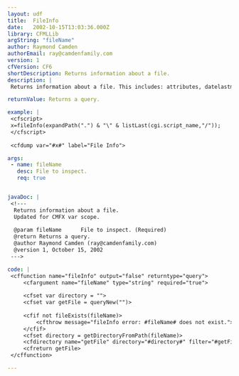 ```yaml
---
layout: udf
title:  FileInfo
date:   2002-10-15T13:03:36.000Z
library: CFMLLib
argString: "fileName"
author: Raymond Camden
authorEmail: ray@camdenfamily.com
version: 1
cfVersion: CF6
shortDescription: Returns information about a file.
description: |
 Returns information about a file. This includes: attributes, datelastmodified, mode, name, size, and type.

returnValue: Returns a query.

example: |
 <cfscript>
 x=fileInfo(expandPath(".") & "\" & listLast(cgi.script_name,"/"));
 </cfscript>
 
 <cfdump var="#x#" label="File Info">

args:
 - name: fileName
   desc: File to inspect.
   req: true


javaDoc: |
 <!---
  Returns information about a file.
  Updated for CMFX var scope.
  
  @param fileName      File to inspect. (Required)
  @return Returns a query. 
  @author Raymond Camden (ray@camdenfamily.com) 
  @version 1, October 15, 2002 
 --->

code: |
 <cffunction name="fileInfo" output="false" returntype="query">
     <cfargument name="fileName" type="string" required="true">
 
     <cfset var directory = "">
     <cfset var getFile = queryNew("")>
     
     <cfif not fileExists(fileName)>
         <cfthrow message="fileInfo error: #fileName# does not exist.">
     </cfif>
     <cfset directory = getDirectoryFromPath(fileName)>
     <cfdirectory name="getFile" directory="#directory#" filter="#getFileFromPath(fileName)#">
     <cfreturn getFile>
 </cffunction>

---
```


